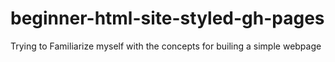 # beginner-html-site-styled-gh-pages
Trying to Familiarize myself with the concepts for builing a simple webpage